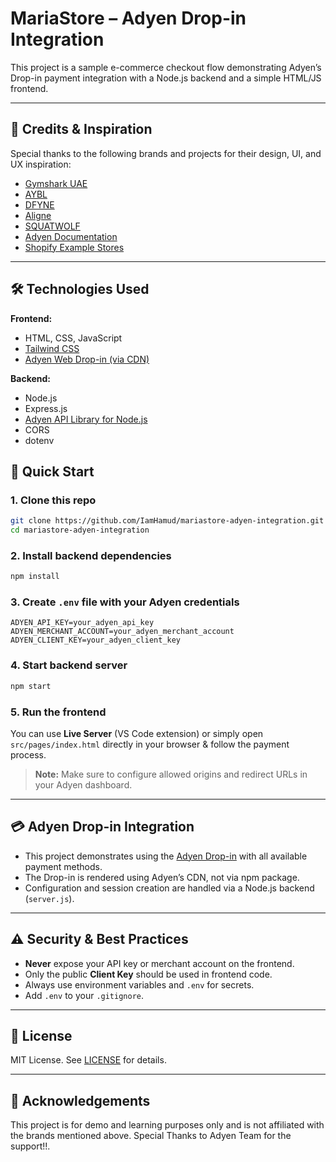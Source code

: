 # MariaStore – Adyen Drop-in Integration

This project is a sample e-commerce checkout flow demonstrating Adyen’s Drop-in payment integration with a Node.js backend and a simple HTML/JS frontend.

---

## 🌟 Credits & Inspiration

Special thanks to the following brands and projects for their design, UI, and UX inspiration:

* [Gymshark UAE](https://www.gymshark.ae)
* [AYBL](https://www.aybl.com)
* [DFYNE](https://dfyne.com)
* [Aligne](https://aligne.co)
* [SQUATWOLF](https://squatwolf.com)
* [Adyen Documentation](https://docs.adyen.com)
* [Shopify Example Stores](https://www.shopify.com/examples)

---

## 🛠️ Technologies Used

**Frontend:**

* HTML, CSS, JavaScript
* [Tailwind CSS](https://tailwindcss.com)
* [Adyen Web Drop-in (via CDN)](https://docs.adyen.com/online-payments/web-drop-in/)

**Backend:**

* Node.js
* Express.js
* [Adyen API Library for Node.js](https://github.com/Adyen/adyen-node-api-library)
* CORS
* dotenv

## 🚀 Quick Start

### 1. Clone this repo

```bash
git clone https://github.com/IamHamud/mariastore-adyen-integration.git
cd mariastore-adyen-integration
```

### 2. Install backend dependencies

```bash
npm install
```

### 3. Create `.env` file with your Adyen credentials

```env
ADYEN_API_KEY=your_adyen_api_key
ADYEN_MERCHANT_ACCOUNT=your_adyen_merchant_account
ADYEN_CLIENT_KEY=your_adyen_client_key
```

### 4. Start backend server

```bash
npm start
```

### 5. Run the frontend

You can use **Live Server** (VS Code extension) or simply open `src/pages/index.html` directly in your browser & follow the payment process.

> **Note:** Make sure to configure allowed origins and redirect URLs in your Adyen dashboard.

---

## 💳 Adyen Drop-in Integration

* This project demonstrates using the [Adyen Drop-in](https://docs.adyen.com/online-payments/web-drop-in/) with all available payment methods.
* The Drop-in is rendered using Adyen’s CDN, not via npm package.
* Configuration and session creation are handled via a Node.js backend (`server.js`).

---

## ⚠️ Security & Best Practices

* **Never** expose your API key or merchant account on the frontend.
* Only the public **Client Key** should be used in frontend code.
* Always use environment variables and `.env` for secrets.
* Add `.env` to your `.gitignore`.

---

## 📄 License

MIT License. See [LICENSE](LICENSE) for details.

---

## 🙏 Acknowledgements

This project is for demo and learning purposes only and is not affiliated with the brands mentioned above.
Special Thanks to Adyen Team for the support!!. 
